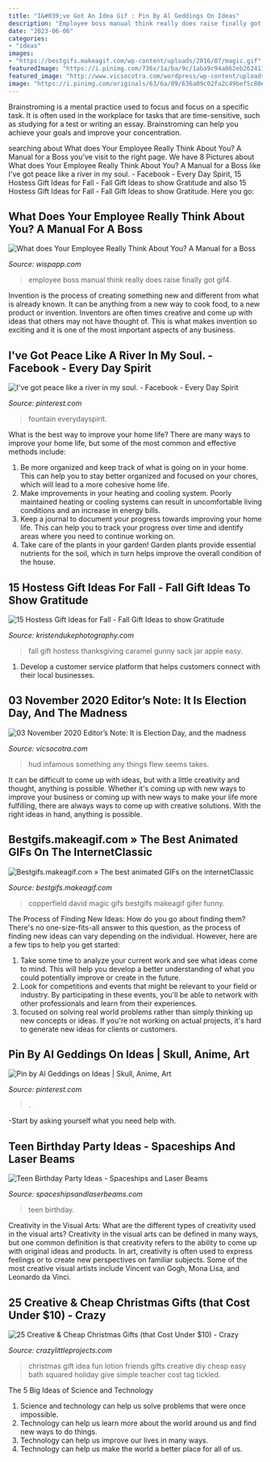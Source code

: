 ```yaml
---
title: "I&#039;ve Got An Idea Gif : Pin By Al Geddings On Ideas"
description: "Employee boss manual think really does raise finally got gif4"
date: "2023-06-06"
categories:
- "ideas"
images:
- "https://bestgifs.makeagif.com/wp-content/uploads/2016/07/magic.gif"
featuredImage: "https://i.pinimg.com/736x/1a/ba/9c/1aba9c94a862eb2624110502f2107df2.jpg"
featured_image: "http://www.vicsocotra.com/wordpress/wp-content/uploads/2020/11/PL-110320-1.jpg"
image: "https://i.pinimg.com/originals/63/6a/09/636a09c02fa2c49bef5c80e9dd4a567e.jpg"
---
```



Brainstroming is a mental practice used to focus and focus on a specific task. It is often used in the workplace for tasks that are time-sensitive, such as studying for a test or writing an essay. Brainstroming can help you achieve your goals and improve your concentration.

	

		
searching about What does Your Employee Really Think About You? A Manual for a Boss you've visit to the right page. We have 8 Pictures about What does Your Employee Really Think About You? A Manual for a Boss like I&#039;ve got peace like a river in my soul. - Facebook - Every Day Spirit, 15 Hostess Gift Ideas for Fall - Fall Gift Ideas to show Gratitude and also 15 Hostess Gift Ideas for Fall - Fall Gift Ideas to show Gratitude. Here you go:
		
    
## What Does Your Employee Really Think About You? A Manual For A Boss

<img loading=lazy src="https://wispapp.com/wp-content/uploads/gif4.gif" onerror="this.onerror=null;this.src='https://tse4.mm.bing.net/th?id=OIP.-11gzDAp2v_0C2ivJBnmBwHaLW&amp;pid=15.1';" alt="What does Your Employee Really Think About You? A Manual for a Boss">

_Source: wispapp.com_

>employee boss manual think really does raise finally got gif4. 

	

Invention is the process of creating something new and different from what is already known. It can be anything from a new way to cook food, to a new product or invention. Inventors are often times creative and come up with ideas that others may not have thought of. This is what makes invention so exciting and it is one of the most important aspects of any business.

    
## I&#039;ve Got Peace Like A River In My Soul. - Facebook - Every Day Spirit

<img loading=lazy src="https://i.pinimg.com/736x/1a/ba/9c/1aba9c94a862eb2624110502f2107df2.jpg" onerror="this.onerror=null;this.src='https://tse1.mm.bing.net/th?id=OIP.mIRXZthpWjf62S8Myb4sUgHaHa&amp;pid=15.1';" alt="I&#039;ve got peace like a river in my soul. - Facebook - Every Day Spirit">

_Source: pinterest.com_

>fountain everydayspirit. 

	

What is the best way to improve your home life?
There are many ways to improve your home life, but some of the most common and effective methods include: 
1. Be more organized and keep track of what is going on in your home. This can help you to stay better organized and focused on your chores, which will lead to a more cohesive home life. 
2. Make improvements in your heating and cooling system. Poorly maintained heating or cooling systems can result in uncomfortable living conditions and an increase in energy bills. 
3. Keep a journal to document your progress towards improving your home life. This can help you to track your progress over time and identify areas where you need to continue working on. 
4. Take care of the plants in your garden! Garden plants provide essential nutrients for the soil, which in turn helps improve the overall condition of the house.

    
## 15 Hostess Gift Ideas For Fall - Fall Gift Ideas To Show Gratitude

<img loading=lazy src="https://www.kristendukephotography.com/wp-content/uploads/2016/11/easy-Indian-corn-Thanksgiving-favors.png" onerror="this.onerror=null;this.src='https://tse1.mm.bing.net/th?id=OIP.ARXTQwVxvvjCj-A71vxXQAHaLD&amp;pid=15.1';" alt="15 Hostess Gift Ideas for Fall - Fall Gift Ideas to show Gratitude">

_Source: kristendukephotography.com_

>fall gift hostess thanksgiving caramel gunny sack jar apple easy. 

	

1. Develop a customer service platform that helps customers connect with their local businesses.

    
## 03 November 2020 Editor’s Note: It Is Election Day, And The Madness

<img loading=lazy src="http://www.vicsocotra.com/wordpress/wp-content/uploads/2020/11/PL-110320-1.jpg" onerror="this.onerror=null;this.src='https://tse3.mm.bing.net/th?id=OIP.FkcsolB7nUlG6Id7VAB8oAHaEE&amp;pid=15.1';" alt="03 November 2020 Editor’s Note: It is Election Day, and the madness">

_Source: vicsocotra.com_

>hud infamous something any things flew seems takes. 

	

It can be difficult to come up with ideas, but with a little creativity and thought, anything is possible. Whether it's coming up with new ways to improve your business or coming up with new ways to make your life more fulfilling, there are always ways to come up with creative solutions. With the right ideas in hand, anything is possible.

    
## Bestgifs.makeagif.com » The Best Animated GIFs On The InternetClassic

<img loading=lazy src="https://bestgifs.makeagif.com/wp-content/uploads/2016/07/magic.gif" onerror="this.onerror=null;this.src='https://tse1.mm.bing.net/th?id=OIP.ZjZ33MBEoTOy6OFtv3HN2wHaFW&amp;pid=15.1';" alt="Bestgifs.makeagif.com » The best animated GIFs on the internetClassic">

_Source: bestgifs.makeagif.com_

>copperfield david magic gifs bestgifs makeagif gifer funny. 

	

The Process of Finding New Ideas: How do you go about finding them?
There's no one-size-fits-all answer to this question, as the process of finding new ideas can vary depending on the individual. However, here are a few tips to help you get started: 
1. Take some time to analyze your current work and see what ideas come to mind. This will help you develop a better understanding of what you could potentially improve or create in the future. 
2. Look for competitions and events that might be relevant to your field or industry. By participating in these events, you'll be able to network with other professionals and learn from their experiences. 
3. focused on solving real world problems rather than simply thinking up new concepts or ideas. If you're not working on actual projects, it's hard to generate new ideas for clients or customers. 

    
## Pin By Al Geddings On Ideas | Skull, Anime, Art

<img loading=lazy src="https://i.pinimg.com/originals/63/6a/09/636a09c02fa2c49bef5c80e9dd4a567e.jpg" onerror="this.onerror=null;this.src='https://tse1.mm.bing.net/th?id=OIP.PZgFdnxnYKvUVb7GRYoJVQHaJ_&amp;pid=15.1';" alt="Pin by Al Geddings on Ideas | Skull, Anime, Art">

_Source: pinterest.com_

>. 

	

-Start by asking yourself what you need help with.

    
## Teen Birthday Party Ideas - Spaceships And Laser Beams

<img loading=lazy src="https://spaceshipsandlaserbeams.com/wp-content/uploads/2019/05/teen-party-ideas-pinterest-420x930.jpg" onerror="this.onerror=null;this.src='https://tse4.mm.bing.net/th?id=OIP.bG6yWnC7wTPNhx7K7R9EKwAAAA&amp;pid=15.1';" alt="Teen Birthday Party Ideas - Spaceships and Laser Beams">

_Source: spaceshipsandlaserbeams.com_

>teen birthday. 

	

Creativity in the Visual Arts: What are the different types of creativity used in the visual arts?
Creativity in the visual arts can be defined in many ways, but one common definition is that creativity refers to the ability to come up with original ideas and products. In art, creativity is often used to express feelings or to create new perspectives on familiar subjects. Some of the most creative visual artists include Vincent van Gogh, Mona Lisa, and Leonardo da Vinci.

    
## 25 Creative &amp; Cheap Christmas Gifts (that Cost Under $10) - Crazy

<img loading=lazy src="https://crazylittleprojects.com/wp-content/uploads/2014/10/Christmas-Gift-Idea.jpg" onerror="this.onerror=null;this.src='https://tse1.mm.bing.net/th?id=OIP.OSB8LjMdcs9X7d12Sv0dAAHaMK&amp;pid=15.1';" alt="25 Creative &amp; Cheap Christmas Gifts (that Cost Under $10) - Crazy">

_Source: crazylittleprojects.com_

>christmas gift idea fun lotion friends gifts creative diy cheap easy bath squared holiday give simple teacher cost tag tickled. 

	

The 5 Big Ideas of Science and Technology
1. Science and technology can help us solve problems that were once impossible.
2. Technology can help us learn more about the world around us and find new ways to do things.
3. Technology can help us improve our lives in many ways.
4. Technology can help us make the world a better place for all of us.

